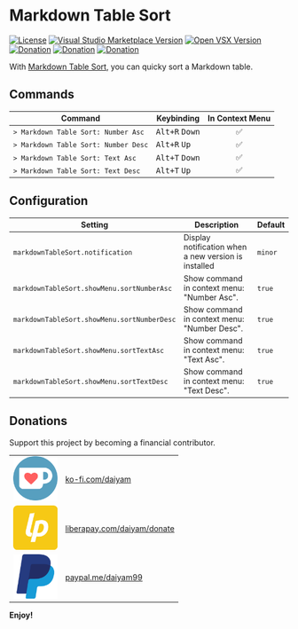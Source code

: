 Markdown Table Sort
===================

[![License](https://img.shields.io/badge/license-MIT-blue.svg)](./LICENSE)
[![Visual Studio Marketplace Version](https://img.shields.io/visual-studio-marketplace/v/zokugun.markdown-table-sort?label=VS%20Marketplace)](https://marketplace.visualstudio.com/items?itemName=zokugun.markdown-table-sort)
[![Open VSX Version](https://img.shields.io/open-vsx/v/zokugun/markdown-table-sort?label=Open%20VSX)](https://open-vsx.org/extension/zokugun/markdown-table-sort)
[![Donation](https://img.shields.io/badge/donate-ko--fi-green)](https://ko-fi.com/daiyam)
[![Donation](https://img.shields.io/badge/donate-liberapay-green)](https://liberapay.com/daiyam/donate)
[![Donation](https://img.shields.io/badge/donate-paypal-green)](https://paypal.me/daiyam99)

With [Markdown Table Sort](https://github.com/zokugun/vscode-markdown-table-sort), you can quicky sort a Markdown table.

Commands
--------

| Command                              | Keybinding                       | In Context Menu |
| ------------------------------------ | -------------------------------- | :-------------: |
| `> Markdown Table Sort: Number Asc`  | <kbd>Alt+R</kbd> <kbd>Down</kbd> |       ✅        |
| `> Markdown Table Sort: Number Desc` | <kbd>Alt+R</kbd> <kbd>Up</kbd>   |       ✅        |
| `> Markdown Table Sort: Text Asc`    | <kbd>Alt+T</kbd> <kbd>Down</kbd> |       ✅        |
| `> Markdown Table Sort: Text Desc`   | <kbd>Alt+T</kbd> <kbd>Up</kbd>   |       ✅        |


Configuration
-------------

| Setting                                     | Description                                          | Default |
| ------------------------------------------- | ---------------------------------------------------- | ------- |
| `markdownTableSort.notification`            | Display notification when a new version is installed | `minor` |
| `markdownTableSort.showMenu.sortNumberAsc`  | Show command in context menu: "Number Asc".          | `true`  |
| `markdownTableSort.showMenu.sortNumberDesc` | Show command in context menu: "Number Desc".         | `true`  |
| `markdownTableSort.showMenu.sortTextAsc`    | Show command in context menu: "Text Asc".            | `true`  |
| `markdownTableSort.showMenu.sortTextDesc`   | Show command in context menu: "Text Desc".           | `true`  |

Donations
---------

Support this project by becoming a financial contributor.

<table>
    <tr>
        <td><img src="https://raw.githubusercontent.com/daiyam/assets/master/icons/256/funding_kofi.png" alt="Ko-fi" width="80px" height="80px"></td>
        <td><a href="https://ko-fi.com/daiyam" target="_blank">ko-fi.com/daiyam</a></td>
    </tr>
    <tr>
        <td><img src="https://raw.githubusercontent.com/daiyam/assets/master/icons/256/funding_liberapay.png" alt="Liberapay" width="80px" height="80px"></td>
        <td><a href="https://liberapay.com/daiyam/donate" target="_blank">liberapay.com/daiyam/donate</a></td>
    </tr>
    <tr>
        <td><img src="https://raw.githubusercontent.com/daiyam/assets/master/icons/256/funding_paypal.png" alt="PayPal" width="80px" height="80px"></td>
        <td><a href="https://paypal.me/daiyam99" target="_blank">paypal.me/daiyam99</a></td>
    </tr>
</table>

**Enjoy!**
